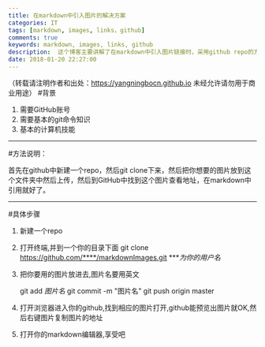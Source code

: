 ```yaml
---
title: 在markdown中引入图片的解决方案
categories: IT
tags: [markdown, images, links，github]
comments: true
keywords: markdown, images, links, github
description:  这个博客主要讲解了在markdown中引入图片链接时，采用github repo的方法生成链接来使用
date: 2018-01-20 22:27:00
---
```

（转载请注明作者和出处：https://yangningbocn.github.io 未经允许请勿用于商业用途）
#背景
1. 需要GitHub账号
2. 需要基本的git命令知识
3. 基本的计算机技能

---

#方法说明：

首先在github中新建一个repo，然后git clone下来，然后把你想要的图片放到这个文件夹中然后上传，然后到GitHub中找到这个图片查看地址，在markdown中引用就好了。

---

#具体步骤

1. 新建一个repo
2. 打开终端,并到一个你的目录下面
    git clone https://github.com/****/markdownImages.git
    ****为你的用户名*
3. 把你要用的图片放进去,图片名要用英文

    git add *图片名*
    git commit -m "图片名"
    git push origin master

4. 打开浏览器进入你的github,找到相应的图片打开,github能预览出图片就OK,然后右键图片复制图片的地址

5. 打开你的markdown编辑器,享受吧